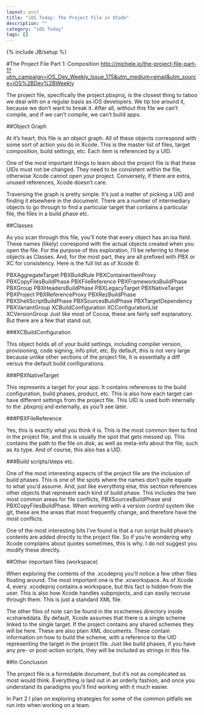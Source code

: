 ```yaml
---
layout: post
title: "iOS Today: The Project File in XCode"
description: ""
category: "iOS Today"
tags: []
---
```

{% include JB/setup %}

#The Project File Part 1: Composition
http://michele.io/the-project-file-part-1?utm_campaign=iOS_Dev_Weekly_Issue_175&utm_medium=email&utm_source=iOS%2BDev%2BWeekly

The project file, specifically the project.pbxproj, is the closest thing to taboo we deal with on a regular basis as iOS developers. We tip toe around it, because we don’t want to break it. After all, without this file we can’t compile, and if we can’t compile, we can’t build apps.

##Object Graph

At it’s heart, this file is an object graph. All of these objects correspond with some sort of action you do in Xcode. This is the master list of files, target composition, build settings, etc. Each item is referenced by a UID.

One of the most important things to learn about the project file is that these UIDs must not be changed. They need to be consistent within the file, otherwise Xcode cannot open your project. Conversely, if there are extra, unused references, Xcode doesn’t care.

Traversing the graph is pretty simple. It’s just a matter of picking a UID and finding it elsewhere in the document. There are a number of intermediary objects to go through to find a particular target that contains a particular file, the files in a build phase etc.

##Classes

As you scan through this file, you’ll note that every object has an isa field. These names (likely) correspond with the actual objects created when you open the file. For the purpose of this exploration, I’ll be referring to these objects as Classes. And, for the most part, they are all prefixed with PBX or XC for consistency. Here is the full list as of Xcode 6:

PBXAggregateTarget
PBXBuildRule
PBXContainerItemProxy
PBXCopyFilesBuildPhase
PBXFileReference
PBXFrameworksBuildPhase
PBXGroup
PBXHeadersBuildPhase
PBXLegacyTarget
PBXNativeTarget
PBXProject
PBXReferenceProxy
PBXRezBuildPhase
PBXShellScriptBuildPhase
PBXSourcesBuildPhase
PBXTargetDependency
PBXVariantGroup
XCBuildConfiguration
XCConfigurationList
XCVersionGroup
Just like most of Cocoa, these are fairly self explanatory. But there are a few that stand out.

###XCBuildConfiguration

This object holds all of your build settings, including compiler version, provisioning, code signing, info plist, etc. By default, this is not very large because unlike other sections of the project file, it is essentially a diff versus the default build configurations.

###PBXNativeTarget

This represents a target for your app. It contains references to the build configuration, build phases, product, etc. This is also how each target can have different settings from the project file. This UID is used both internally to the .pbxproj and externally, as you’ll see later.

###PBXFileReference

Yes, this is exactly what you think it is. This is the most common item to find in the project file, and this is usually the spot that gets messed up. This contains the path to the file on disk, as well as meta-info about the file, such as its type. And of course, this also has a UID.

###Build scripts/steps etc.

One of the most interesting aspects of the project file are the inclusion of build phases. This is one of the spots where the names don’t quite equate to what you’d assume. And, just like everything else, this section references other objects that represent each kind of build phase. This includes the two most common areas for file conflicts, PBXSourcesBuildPhase and PBXCopyFilesBuildPhase. When working with a version control system like git, these are the areas that most frequently change, and therefore have the most conflicts.

One of the most interesting bits I’ve found is that a run script build phase’s contents are added directly to the project file. So if you’re wondering why Xcode complains about quotes sometimes, this is why. I do not suggest you modify these directly.

##Other important files (workspace)

When exploring the contents of the .xcodeproj you’ll notice a few other files floating around. The most important one is the .xcworkspace. As of Xcode 4, every .xcodeproj contains a workspace, but this fact is hidden from the user. This is also how Xcode handles subprojects, and can easily recruse through them. This is just a standard XML file.

The other files of note can be found in the xcschemes directory inside xcshareddata. By default, Xcode assumes that there is a single scheme linked to the single target. If the project contains any shared schemes they will be here. These are also plain XML documents. These contain information on how to build the scheme, with a reference to the UID representing the target in the project file. Just like build phases, if you have any pre- or post-action scripts, they will be included as strings in this file.

##In Conclusion

The project file is a formidable document, but it’s not as complicated as most would think. Everything is laid out in an orderly fashion, and once you understand its paradigms you’ll find working with it much easier.

In Part 2 I plan on exploring strategies for some of the common pitfalls we run into when working on a team.



